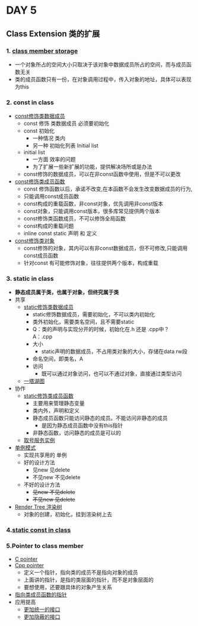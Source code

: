 # DAY 5
## Class Extension 类的扩展
### 1. [class member storage]()
- 一个对象所占的空间大小只取决于该对象中数据成员所占的空间，而与成员函数无关
- 类的成员函数只有一份，在对象调用过程中，传入对象的地址，具体可以表现为this
### 2. const in class
- [const修饰类数据成员]()  
    - const 修饰 类数据成员 必须要初始化
    - const 初始化 
        - 一种情况 类内
        - 另一种 初始化列表 Initial list
    - initial list 
        - 一方面 效率的问题 
        - 为了扩展一些新扩展的功能，提供解决场所或是办法
    - const修饰的数据成员，可以在非const函数中使用，但是不可以更改
- [const修饰类成员函数]()  
    - const 修饰函数以后，承诺不改变,在本函数不会发生改变数据成员的行为,
    - 只能调用const成员函数
    - const构成的重载函数，非const对象，优先调用非const版本
    - const对象，只能调用const版本，很多库常见提供两个版本
    - const修饰类函数成员，不可以修饰全局函数
    - const构成的重载问题
    - inline const static 声明 和 定义
- [const修饰类对象]()  
    - const修饰的对象，其内可以有非const数据成员，但不可修改,只能调用const成员函数
    - 针对const 有可能修饰对象，往往提供两个版本，构成重载  
### 3. static in class  

- **静态成员属于类，也属于对象，但终究属于类**
- 共享
    - [static修饰类数据成员]()  
        - static修饰数据成员，需要初始化，不可以类内初始化
        - 类外初始化，需要类名空间，且不需要static
        - Q：类的声明与实现分开的时候，初始化在.h
            还是 .cpp中？   
            A：.cpp
        - 大小
            - static声明的数据成员，不占用类对象的大小，存储在data rw段
        - 命名空间，即类名，A
        - 访问
            - 既可以通过对象访问，也可以不通过对象，直接通过类型访问
    - [一塔湖图]()  
- 协作
    - [static修饰类成员函数]()  
        - 主要用来管理静态变量
        - 类内外，声明和定义
        - 静态成员函数只能访问静态的成员。不能访问非静态的成员
            - 是因为静态成员函数中没有this指针
        - 非静态函数，访问静态的成员是可以的  
    - [取号服务实例]()  
- [单例模式]()  
    - 实现共享用的  单例
    - 好的设计方法
        - 见new 见delete  
        - 不见new 不见delete
    - 不好的设计方法
        - ~~见new 不见delete~~ 
        - ~~不见new 见delete~~  
- [Render Tree 渲染树]()  
    - 对象的创建，初始化，挂到渲染树上去  
### 4.[static const in class]()  
### 5.Pointer to class member
- [C pointer]()  
- [Cpp pointer]()  
    - 定义一个指针，指向类的成员不是指向对象的成员  
    - 上面讲的指针，是指的类层面的指针，而不是对象层面的
    - 要想使用，还要跟具体的对象产生关系  
- [指向类成员函数的指针]()  
- 应用提高  
    - [更加统一的接口]()  
    - [更加隐蔽的接口]()
    